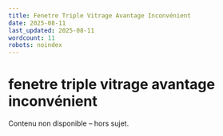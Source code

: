 ```yaml
---
title: Fenetre Triple Vitrage Avantage Inconvénient
date: 2025-08-11
last_updated: 2025-08-11
wordcount: 11
robots: noindex
---
```


# fenetre triple vitrage avantage inconvénient

Contenu non disponible – hors sujet.